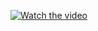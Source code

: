 [![Watch the video](https://img.youtube.com/vi/OFedPnR8pjk/34.jpg)](https://youtu.be/OFedPnR8pjk?si=hsRdy4E1K-oP-ASf)
